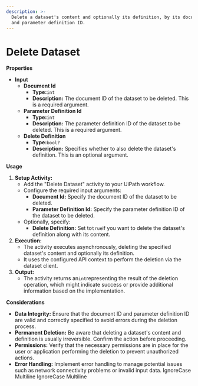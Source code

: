 ```yaml
---
description: >-
  Delete a dataset's content and optionally its definition, by its document ID
  and parameter definition ID.
---
```


# Delete Dataset

**Properties**

* **Input**
  * **Document Id**
    * **Type:**`int`
    * **Description:** The document ID of the dataset to be deleted. This is a required argument.
  * **Parameter Definition Id**
    * **Type:**`int`
    * **Description:** The parameter definition ID of the dataset to be deleted. This is a required argument.
  * **Delete Definition**
    * **Type:**`bool?`
    * **Description:** Specifies whether to also delete the dataset's definition. This is an optional argument.

**Usage**

1. **Setup Activity:**
   * Add the "Delete Dataset" activity to your UiPath workflow.
   * Configure the required input arguments:
     * **Document Id:** Specify the document ID of the dataset to be deleted.
     * **Parameter Definition Id:** Specify the parameter definition ID of the dataset to be deleted.
   * Optionally, specify:
     * **Delete Definition:** Set to`true`if you want to delete the dataset's definition along with its content.
2. **Execution:**
   * The activity executes asynchronously, deleting the specified dataset's content and optionally its definition.
   * It uses the configured API context to perform the deletion via the dataset client.
3. **Output:**
   * The activity returns an`int`representing the result of the deletion operation, which might indicate success or provide additional information based on the implementation.

**Considerations**

* **Data Integrity:** Ensure that the document ID and parameter definition ID are valid and correctly specified to avoid errors during the deletion process.
* **Permanent Deletion:** Be aware that deleting a dataset's content and definition is usually irreversible. Confirm the action before proceeding.
* **Permissions:** Verify that the necessary permissions are in place for the user or application performing the deletion to prevent unauthorized actions.
* **Error Handling:** Implement error handling to manage potential issues such as network connectivity problems or invalid input data.
 IgnoreCase Multiline IgnoreCase Multiline
